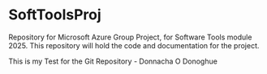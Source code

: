 # SoftToolsProj
Repository for Microsoft Azure Group Project, for Software Tools module 2025. This repository will hold the code and documentation for the project.

This is my Test for the Git Repository - Donnacha O Donoghue
